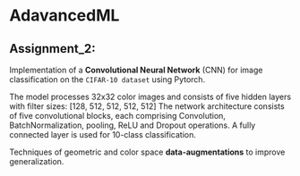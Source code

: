 # AdavancedML

## Assignment_2: 
Implementation of a **Convolutional Neural Network** (CNN) for image classification on the `CIFAR-10 dataset` using Pytorch.

The model processes 32x32 color images and consists of five hidden layers with filter sizes: [128, 512, 512, 512, 512]
The network architecture consists of five convolutional blocks, each comprising Convolution, BatchNormalization, pooling, ReLU and Dropout operations.
A fully connected layer is used for 10-class classification.

Techniques of geometric and color space **data-augmentations** to improve generalization.
